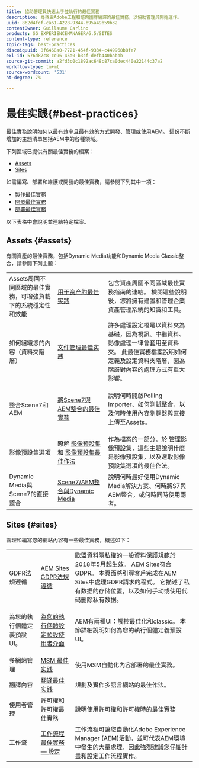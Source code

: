 ```yaml
---
title: 協助管理員快速上手並執行的最佳實務
description: 尋找由Adobe工程和諮詢團隊編譯的最佳實務，以協助管理員開始運作。
uuid: 862d4fcf-ca61-4228-9344-b95a49b59b32
contentOwner: Guillaume Carlino
products: SG_EXPERIENCEMANAGER/6.5/SITES
content-type: reference
topic-tags: best-practices
discoiquuid: 8f6468a0-7721-454f-9334-c449968b8fe7
exl-id: 576d87c8-cc96-45a0-b3cf-defb440babbb
source-git-commit: a2fd3c0c1892ac648c87ca0dec440e22144c37a2
workflow-type: tm+mt
source-wordcount: '531'
ht-degree: 7%

---
```


# 最佳实践{#best-practices}

最佳實務說明如何以最有效率且最有效的方式開發、管理或使用AEM。 這份不斷增加的主題清單包括AEM中的各種領域。

下列區域已提供有關最佳實務的檔案：

* [Assets](#assets)
* [Sites](#sites)

如需編寫、部署和維護或開發的最佳實務，請參閱下列其中一項：

* [製作最佳實務](/help/sites-authoring/best-practices.md)
* [開發最佳實務](/help/sites-developing/best-practices.md)
* [部署最佳實務](/help/sites-deploying/best-practices.md)

以下表格中會說明並連結特定檔案。

## Assets {#assets}

有關資產的最佳實務，包括Dynamic Media功能和Dynamic Media Classic整合，請參閱下列主題：

<table>
 <tbody>
  <tr>
   <td>Assets周圍不同區域的最佳實務，可增強負載下的系統穩定性和效能</td>
   <td><a href="/help/assets/best-practices-for-assets.md">用于资产的最佳实践</a></td>
   <td>包含資產周圍不同區域最佳實務指南的連結。 檢閱這些說明後，您將擁有建置和管理企業資產管理系統的知識和工具。</td>
  </tr>
  <tr>
   <td>如何組織您的內容（資料夾階層）</td>
   <td><a href="/help/assets/organize-assets.md">文件管理最佳实践</a></td>
   <td>許多處理設定檔是以資料夾為基礎，因為視訊、中繼資料、影像處理一律會套用至資料夾。 此最佳實務檔案說明如何定義及設定資料夾階層，因為階層對內容的處理方式有重大影響。 </td>
  </tr>
  <tr>
   <td>整合Scene7和AEM</td>
   <td><a href="/help/sites-administering/scene7.md#best-practices-for-integrating-scene-with-aem">將Scene7與AEM整合的最佳實務</a></td>
   <td><p>說明何時開啟Polling Importer、如何測試整合，以及何時使用內容瀏覽器與直接上傳至Assets。</p> </td>
  </tr>
  <tr>
   <td>影像預設集選項</td>
   <td>瞭解 <a href="/help/assets/managing-image-presets.md#understanding-image-presets">影像預設集</a> 和 <a href="/help/assets/managing-image-presets.md#image-preset-options">影像預設集最佳作法</a></td>
   <td>作為檔案的一部分，於 <a href="/help/assets/managing-image-presets.md">管理影像預設集</a>，這些主題說明什麼是影像預設集，以及選取影像預設集選項的最佳作法。</td>
  </tr>
  <tr>
   <td>Dynamic Media與Scene7的直接整合</td>
   <td><a href="/help/sites-administering/scene7.md#aem-scene-integration-versus-dynamic-media">Scene7/AEM整合與Dynamic Media</a></td>
   <td>說明何時最好使用Dynamic Media解決方案、何時將S7與AEM整合，或何時同時使用兩者。</td>
  </tr>
 </tbody>
</table>

## Sites {#sites}

管理和編寫您的網站內容有一些最佳實務，概述如下：

<table>
 <tbody>
  <tr>
   <td>GDPR法規遵循</td>
   <td><a href="/help/sites-administering/gdpr-compliance-sites.md">AEM Sites GDPR法規遵循</a></td>
   <td>歐盟資料隱私權的一般資料保護規範於2018年5月起生效。 AEM Sites符合GDPR。 本頁面將引導客戶完成在AEM Sites中處理GDPR請求的程式。 它描述了私有数据的存储位置，以及如何手动或使用代码删除私有数据。</td>
  </tr>
  <tr>
   <td>為您的執行個體定義預設UI。</td>
   <td><p><a href="/help/sites-authoring/select-ui.md#configuring-the-default-ui-for-your-instance">為您的執行個體設定預設使用者介面</a></p> </td>
   <td>AEM有兩種UI：觸控最佳化和classic。 本節詳細說明如何為您的執行個體定義預設UI。</td>
  </tr>
  <tr>
   <td>多網站管理</td>
   <td><a href="/help/sites-administering/msm-best-practices.md">MSM 最佳实践</a></td>
   <td>使用MSM自動化內容部署的最佳實務。 </td>
  </tr>
  <tr>
   <td>翻譯內容</td>
   <td><a href="/help/sites-administering/tc-bp.md">翻译最佳实践</a></td>
   <td>規劃及實作多語言網站的最佳作法。</td>
  </tr>
  <tr>
   <td>使用者管理</td>
   <td><a href="/help/sites-administering/security.md#best-practices">許可權和許可權最佳實務</a></td>
   <td>說明使用許可權和許可權時的最佳實務 </td>
  </tr>
  <tr>
   <td>工作流</td>
   <td><a href="/help/sites-developing/workflows-best-practices.md#configuration">工作流程最佳實務 — 設定</a></td>
   <td>工作流程可讓您自動化Adobe Experience Manager (AEM)活動，並可代表AEM環境中發生的大量處理，因此強烈建議您仔細計畫和設定工作流程實作。</td>
  </tr>
 </tbody>
</table>
